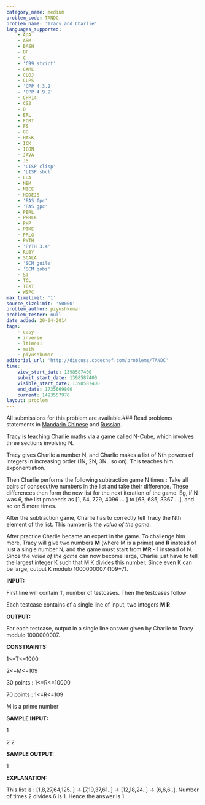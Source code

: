 ```yaml
---
category_name: medium
problem_code: TANDC
problem_name: 'Tracy and Charlie'
languages_supported:
    - ADA
    - ASM
    - BASH
    - BF
    - C
    - 'C99 strict'
    - CAML
    - CLOJ
    - CLPS
    - 'CPP 4.3.2'
    - 'CPP 4.9.2'
    - CPP14
    - CS2
    - D
    - ERL
    - FORT
    - FS
    - GO
    - HASK
    - ICK
    - ICON
    - JAVA
    - JS
    - 'LISP clisp'
    - 'LISP sbcl'
    - LUA
    - NEM
    - NICE
    - NODEJS
    - 'PAS fpc'
    - 'PAS gpc'
    - PERL
    - PERL6
    - PHP
    - PIKE
    - PRLG
    - PYTH
    - 'PYTH 3.4'
    - RUBY
    - SCALA
    - 'SCM guile'
    - 'SCM qobi'
    - ST
    - TCL
    - TEXT
    - WSPC
max_timelimit: '1'
source_sizelimit: '50000'
problem_author: piyushkumar
problem_tester: null
date_added: 20-04-2014
tags:
    - easy
    - inverse
    - ltime11
    - math
    - piyushkumar
editorial_url: 'http://discuss.codechef.com/problems/TANDC'
time:
    view_start_date: 1398587400
    submit_start_date: 1398587400
    visible_start_date: 1398587400
    end_date: 1735669800
    current: 1493557976
layout: problem
---
```

All submissions for this problem are available.###  Read problems statements in [Mandarin Chinese](http://www.codechef.com/download/translated/LTIME11/mandarin/TANDC.pdf) and [Russian](http://www.codechef.com/download/translated/LTIME11/russian/TANDC.pdf).

Tracy is teaching Charlie maths via a game called N-Cube, which involves three sections involving N.

Tracy gives Charlie a number N, and Charlie makes a list of Nth powers of integers in increasing order (1N, 2N, 3N.. so on). This teaches him exponentiation. 

Then Charlie performs the following subtraction game N times : Take all pairs of consecutive numbers in the list and take their difference. These differences then form the new list for the next iteration of the game. Eg, if N was 6, the list proceeds as \[1, 64, 729, 4096 ... \] to \[63, 685, 3367 ...\], and so on 5 more times.

After the subtraction game, Charlie has to correctly tell Tracy the Nth element of the list. This number is the _value of the game_. 



After practice Charlie became an expert in the game. To challenge him more, Tracy will give two numbers **M** (where M is a prime) and **R** instead of just a single number N, and the game must start from **MR - 1** instead of N. Since the _value of the game_ can now become large, Charlie just have to tell the largest integer K such that M K  divides this number. Since even K can be large, output K modulo 1000000007 (109+7).



**INPUT:**

First line will contain **T**, number of testcases. Then the testcases follow

Each testcase contains of a single line of input, two integers **M R**



**OUTPUT:**

For each testcase, output in a single line answer given by Charlie to Tracy modulo 1000000007.



**CONSTRAINTS:**

1<=T<=1000

2<=M<=109

30 points : 1<=R<=10000

70 points : 1<=R<=109

M is a prime number



**SAMPLE INPUT:**

1

2 2



**SAMPLE OUTPUT:**

1



**EXPLANATION:**

This list is :
\[1,8,27,64,125..\] -> \[7,19,37,61..\] -> \[12,18,24..\] -> \[6,6,6..\]. Number of times 2 divides 6 is 1. Hence the answer is 1.
